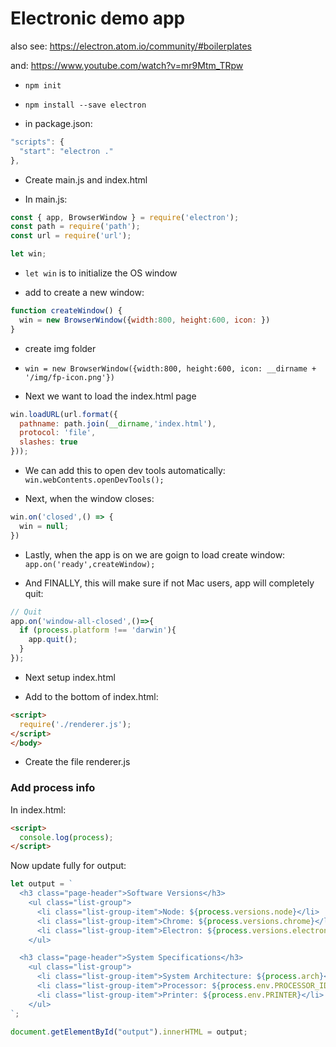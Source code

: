 # Electronic demo app

also see: https://electron.atom.io/community/#boilerplates

and: https://www.youtube.com/watch?v=mr9Mtm_TRpw

* `npm init`

* `npm install --save electron`

* in package.json:

```javascript
"scripts": {
  "start": "electron ."
},
```

* Create main.js and index.html

* In main.js:

```javascript
const { app, BrowserWindow } = require('electron');
const path = require('path');
const url = require('url');

let win;

```

*  `let win` is to initialize the OS window

* add to create a new window:

```javascript
function createWindow() {
  win = new BrowserWindow({width:800, height:600, icon: })
}
```

* create img folder

*  `win = new BrowserWindow({width:800, height:600, icon: __dirname + '/img/fp-icon.png'})`

* Next we want to load the index.html page

```javascript
win.loadURL(url.format({
  pathname: path.join(__dirname,'index.html'),
  protocol: 'file',
  slashes: true
}));
```

* We can add this to open dev tools automatically: `win.webContents.openDevTools();`

* Next, when the window closes:

```javascript
win.on('closed',() => {
  win = null;
})
```

* Lastly, when the app is on we are goign to load create window: `app.on('ready',createWindow);`

* And FINALLY, this will make sure if not Mac users, app will completely quit:

```javascript
// Quit
app.on('window-all-closed',()=>{
  if (process.platform !== 'darwin'){
    app.quit();
  }
});
```

* Next setup index.html

* Add to the bottom of index.html:

```html
<script>
  require('./renderer.js');
</script>
</body>
```

* Create the file renderer.js


### Add process info

In index.html:

```html
<script>
  console.log(process);
</script>
```

Now update fully for output:

```javascript
let output = `
  <h3 class="page-header">Software Versions</h3>
    <ul class="list-group">
      <li class="list-group-item">Node: ${process.versions.node}</li>
      <li class="list-group-item">Chrome: ${process.versions.chrome}</li>
      <li class="list-group-item">Electron: ${process.versions.electron}</li>
    </ul>

  <h3 class="page-header">System Specifications</h3>
    <ul class="list-group">
      <li class="list-group-item">System Architecture: ${process.arch}</li>
      <li class="list-group-item">Processor: ${process.env.PROCESSOR_IDENTIFIER}</li>
      <li class="list-group-item">Printer: ${process.env.PRINTER}</li>
    </ul>
`;

document.getElementById("output").innerHTML = output;
```








###
